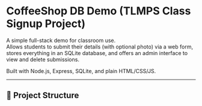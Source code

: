 # CoffeeShop DB Demo (TLMPS Class Signup Project)

A simple full-stack demo for classroom use.  
Allows students to submit their details (with optional photo) via a web form, 
stores everything in an SQLite database, and offers an admin interface to view and delete submissions.

Built with Node.js, Express, SQLite, and plain HTML/CSS/JS.

---

## 📂 Project Structure

